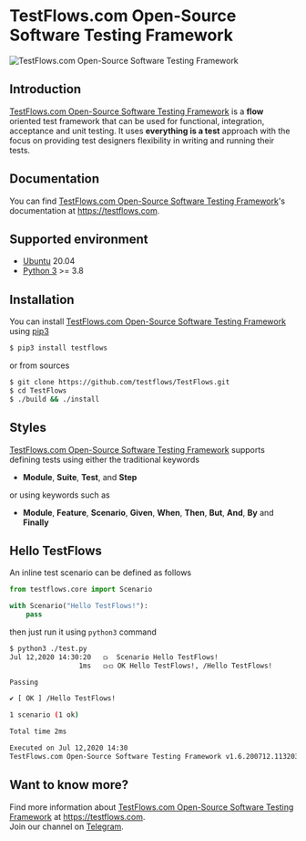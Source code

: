 # TestFlows.com Open-Source Software Testing Framework

![TestFlows.com Open-Source Software Testing Framework](https://raw.githubusercontent.com/testflows/TestFlows-ArtWork/master/images/logo.png)

## Introduction

[TestFlows.com Open-Source Software Testing Framework] is a **flow** oriented test framework that can be used for functional,
integration, acceptance and unit testing. It uses **everything is a test** approach
with the focus on providing test designers flexibility in writing and running their tests.

## Documentation

You can find [TestFlows.com Open-Source Software Testing Framework]'s documentation at https://testflows.com.

## Supported environment

* [Ubuntu] 20.04
* [Python 3] >= 3.8

## Installation

You can install [TestFlows.com Open-Source Software Testing Framework] using [pip3]

```bash
$ pip3 install testflows
```

or from sources

```bash
$ git clone https://github.com/testflows/TestFlows.git
$ cd TestFlows
$ ./build && ./install
```

## Styles

[TestFlows.com Open-Source Software Testing Framework] supports defining tests using either the traditional keywords

*  **Module**, **Suite**, **Test**, and **Step**

or using keywords such as

* **Module**, **Feature**, **Scenario**, **Given**, **When**, **Then**, **But**, **And**, **By** and **Finally**

## Hello TestFlows

An inline test scenario can be defined as follows

```python
from testflows.core import Scenario

with Scenario("Hello TestFlows!"):
    pass
```

then just run it using `python3` command

```bash
$ python3 ./test.py 
Jul 12,2020 14:30:20   ⟥  Scenario Hello TestFlows!
                 1ms   ⟥⟤ OK Hello TestFlows!, /Hello TestFlows!

Passing

✔ [ OK ] /Hello TestFlows!

1 scenario (1 ok)

Total time 2ms

Executed on Jul 12,2020 14:30
TestFlows.com Open-Source Software Testing Framework v1.6.200712.1132037
```

## Want to know more?

Find more information about [TestFlows.com Open-Source Software Testing Framework] at https://testflows.com.   
Join our channel on [Telegram].

[TestFlows.com Open-Source Software Testing Framework]: https://testflows.com
[Telegram]: https://telegram.me/testflows
[pip3]: https://github.com/pypa/pip
[Python 3]: https://www.python.org/
[Ubuntu]: https://ubuntu.com/ 
